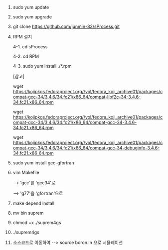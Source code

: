 1. sudo yum update
2. sudo yum upgrade
3. git clone https://github.com/junmin-83/sProcess.git
4. RPM 설치 

    4-1. cd sProcess

    4-2. cd RPM

    4-3. sudo yum install ./*.rpm

    [참고]

    wget https://kojipkgs.fedoraproject.org//vol/fedora_koji_archive01/packages/compat-gcc-34/3.4.6/34.fc21/x86_64/compat-libf2c-34-3.4.6-34.fc21.x86_64.rpm

    wget https://kojipkgs.fedoraproject.org//vol/fedora_koji_archive01/packages/compat-gcc-34/3.4.6/34.fc21/x86_64/compat-gcc-34-3.4.6-34.fc21.x86_64.rpm

    wget https://kojipkgs.fedoraproject.org//vol/fedora_koji_archive01/packages/compat-gcc-34/3.4.6/34.fc21/x86_64/compat-gcc-34-debuginfo-3.4.6-34.fc21.x86_64.rpm

5. sudo yum install gcc-gfortran

6. vim Makefile

    --> 'gcc'를 'gcc34'로

    --> 'g77'을 'gfortran'으로

7. make depend install

8. mv bin suprem

9. chmod +x ./suprem4gs

11. ./suprem4gs

10. 소스코드로 이동하여 --> source boron.in 으로 시뮬레이션
